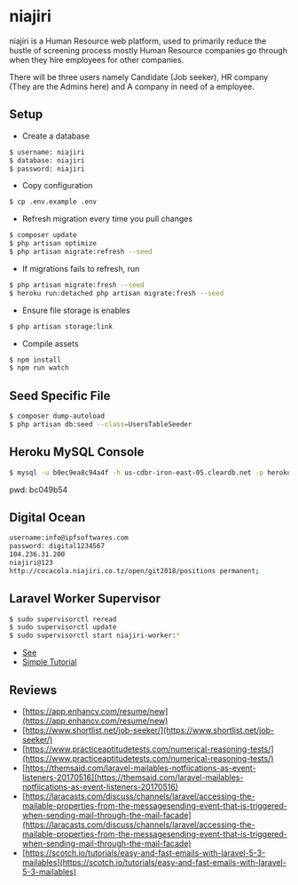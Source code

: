 niajiri
=======

niajiri is a Human Resource web platform, used to primarily reduce the hustle of screening process mostly Human Resource companies go through when they hire employees for other companies.

There will be three users namely Candidate (Job seeker), HR company (They are the Admins here) and A company in need of a employee.


## Setup
- Create a database

 ```sh
 $ username: niajiri
 $ database: niajiri
 $ password: niajiri
 ```

- Copy configuration
```sh
$ cp .env.example .env
```
- Refresh migration every time you pull changes
```sh
$ composer update
$ php artisan optimize
$ php artisan migrate:refresh --seed
```

- If migrations fails to refresh, run
```sh
$ php artisan migrate:fresh --seed
$ heroku run:detached php artisan migrate:fresh --seed
```

- Ensure file storage is enables
```sh
$ php artisan storage:link
```

- Compile assets
```sh
$ npm install
$ npm run watch
```

## Seed Specific File
```sh
$ composer dump-autoload
$ php artisan db:seed --class=UsersTableSeeder
```

## Heroku MySQL Console
```sh
$ mysql -u b0ec9ea8c94a4f -h us-cdbr-iron-east-05.cleardb.net -p heroku_9f5d769e926b625
```
pwd: bc049b54

##  Digital Ocean
```sh
username:info@ipfsoftwares.com
password: digital1234567
104.236.31.200
niajiri@123
http://cocacola.niajiri.co.tz/open/git2018/positions permanent;
```

## Laravel Worker Supervisor
```sh
$ sudo supervisorctl reread
$ sudo supervisorctl update
$ sudo supervisorctl start niajiri-worker:*
```
- [See](http://supervisord.org/installing.html#creating-a-configuration-file)
- [Simple Tutorial](https://pkrai.wordpress.com/2016/06/19/laravel-queues-with-supervisor/)


## Reviews
- [https://app.enhancv.com/resume/new](https://app.enhancv.com/resume/new)
- [https://www.shortlist.net/job-seeker/](https://www.shortlist.net/job-seeker/)
- [https://www.practiceaptitudetests.com/numerical-reasoning-tests/](https://www.practiceaptitudetests.com/numerical-reasoning-tests/)
- [https://themsaid.com/laravel-mailables-notfiications-as-event-listeners-20170516](https://themsaid.com/laravel-mailables-notfiications-as-event-listeners-20170516)
- [https://laracasts.com/discuss/channels/laravel/accessing-the-mailable-properties-from-the-messagesending-event-that-is-triggered-when-sending-mail-through-the-mail-facade](https://laracasts.com/discuss/channels/laravel/accessing-the-mailable-properties-from-the-messagesending-event-that-is-triggered-when-sending-mail-through-the-mail-facade)
- [https://scotch.io/tutorials/easy-and-fast-emails-with-laravel-5-3-mailables](https://scotch.io/tutorials/easy-and-fast-emails-with-laravel-5-3-mailables)

